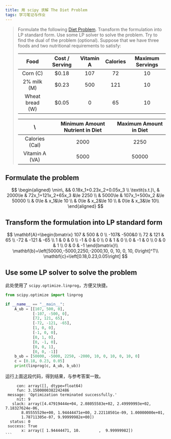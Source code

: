 ```yaml
---
title: 用 scipy 求解 The Diet Problem
tags: 学习笔记与作业
---
```


> Formulate the following [Diet Problem](https://ftp.mcs.anl.gov/pub/tech_reports/reports/P602.pdf). Transform the formulation into LP standard form. Use some LP solver to solve the problem. Try to find the dual of the problem (optional). Suppose that we have three foods and two nutritional requirements to satisfy:
>
> |      Food       | Cost / Serving | Vitamin A | Calories | Maximum Servings |
> | :-------------: | :------------: | :-------: | :------: | :--------------: |
> |    Corn (C)     |     $0.18      |    107    |    72    |        10        |
> |   2% milk (M)   |     $0.23      |    500    |   121    |        10        |
> | Wheat bread (W) |     $0.05      |     0     |    65    |        10        |
>
> |     \          | Minimum Amount Nutrient in Diet | Maximum Amount in Diet |
> | :------------: | :-----------------------------: | :--------------------: |
> | Calories (Cal) |              2000               |          2250          |
> | Vitamin A (VA) |              5000               |         50000          |

## Formulate the problem

$$
\begin{aligned}
\min\, && 0.18x_1+0.23x_2+0.05x_3 \\
\textit{s.t.}\, & 2000\le & 72x_1+121x_2+65x_3 &\le 2250 \\
& 5000\le & 107x_1+500x_2 &\le 50000 \\
& 0\le & x_1&\le 10 \\
& 0\le & x_2&\le 10 \\
& 0\le & x_3&\le 10\\ 
\end{aligned}
$$

## Transform the formulation into LP standard form

$$
\mathbf{A}=\begin{bmatrix}
107 & 500 & 0 \\
-107& -500&0 \\
72 & 121 & 65 \\
-72 & -121 & -65 \\
1 & 0 & 0 \\
-1 & 0 & 0 \\
0 & 1 & 0 \\
0 & -1 & 0 \\
0 & 0 & 1 \\
0 & 0 & -1
\end{bmatrix}\\
\mathbf{b}=\left[50000,-5000,2250,-2000,10, 0, 10, 0, 10, 0\right]^T\\
\mathbf{c}=\left[0.18,0.23,0.05\right]
$$

## Use some LP solver to solve the problem

此处使用了 `scipy.optimize.linprog`，方便又快捷。

```python
from scipy.optimize import linprog

if __name__ == "__main__":
    A_ub = [[107, 500, 0],
            [-107, -500, 0],
            [72, 121, 65],
            [-72, -121, -65],
            [1, 0, 0],
            [-1, 0, 0],
            [0, 1, 0],
            [0, -1, 0],
            [0, 0, 1],
            [0, 0, -1]]
    b_ub = [50000, -5000, 2250, -2000, 10, 0, 10, 0, 10, 0]
    c = [0.18, 0.23, 0.05]
    print(linprog(c, A_ub, b_ub))
```

运行上面这段代码，得到结果，与参考答案一致。

````plain_text
     con: array([], dtype=float64)
     fun: 3.1500000382242486
 message: 'Optimization terminated successfully.'
     nit: 9
   slack: array([4.47919444e+04, 2.08055583e+02, 2.49999993e+02, 7.18327624e-06,
       8.05555529e+00, 1.94444471e+00, 2.22118501e-09, 1.00000000e+01,
       1.78711305e-07, 9.99999982e+00])
  status: 0
 success: True
       x: array([ 1.94444471, 10.        ,  9.99999982])
```
